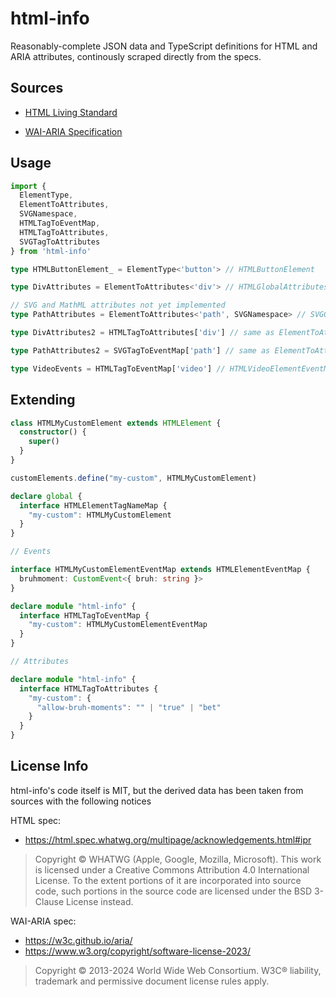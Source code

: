 # html-info

Reasonably-complete JSON data and TypeScript definitions for HTML<!--, SVG, MathML--> and ARIA attributes, continously scraped directly from the specs.

## Sources

- [HTML Living Standard](https://html.spec.whatwg.org/multipage/)
<!--
- [SVG 2 Specification](https://svgwg.org/svg2-draft/)
- [MathML Core Specification](https://w3c.github.io/mathml-core/)
-->
- [WAI-ARIA Specification](https://w3c.github.io/aria/)

## Usage

```ts
import {
  ElementType,
  ElementToAttributes,
  SVGNamespace,
  HTMLTagToEventMap,
  HTMLTagToAttributes,
  SVGTagToAttributes
} from 'html-info'

type HTMLButtonElement_ = ElementType<'button'> // HTMLButtonElement

type DivAttributes = ElementToAttributes<'div'> // HTMLGlobalAttributes & specific div attributes

// SVG and MathML attributes not yet implemented
type PathAttributes = ElementToAttributes<'path', SVGNamespace> // SVGGlobalAttributes & specific path attributes

type DivAttributes2 = HTMLTagToAttributes['div'] // same as ElementToAttributes<'div'>

type PathAttributes2 = SVGTagToEventMap['path'] // same as ElementToAttributes<'path', SVGNamespace>

type VideoEvents = HTMLTagToEventMap['video'] // HTMLVideoElementEventMap
```

## Extending

```ts
class HTMLMyCustomElement extends HTMLElement {
  constructor() {
    super()
  }
}

customElements.define("my-custom", HTMLMyCustomElement)

declare global {
  interface HTMLElementTagNameMap {
    "my-custom": HTMLMyCustomElement
  }
}

// Events

interface HTMLMyCustomElementEventMap extends HTMLElementEventMap {
  bruhmoment: CustomEvent<{ bruh: string }>
}

declare module "html-info" {
  interface HTMLTagToEventMap {
    "my-custom": HTMLMyCustomElementEventMap
  }
}

// Attributes

declare module "html-info" {
  interface HTMLTagToAttributes {
    "my-custom": {
      "allow-bruh-moments": "" | "true" | "bet"
    }
  }
}
```

## License Info

html-info's code itself is MIT, but the derived data has been taken from sources with the following notices

HTML spec:
- https://html.spec.whatwg.org/multipage/acknowledgements.html#ipr
> Copyright © WHATWG (Apple, Google, Mozilla, Microsoft). This work is licensed under a Creative Commons Attribution 4.0 International License. To the extent portions of it are incorporated into source code, such portions in the source code are licensed under the BSD 3-Clause License instead.

WAI-ARIA spec:
- https://w3c.github.io/aria/
- https://www.w3.org/copyright/software-license-2023/
> Copyright © 2013-2024 World Wide Web Consortium. W3C® liability, trademark and permissive document license rules apply.
